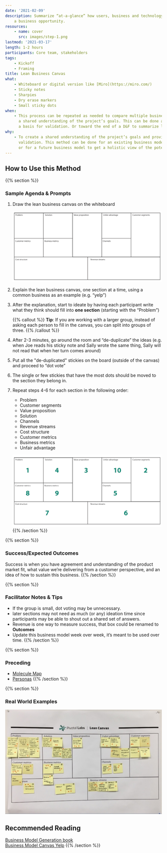 ```yaml
---
date: '2021-02-09'
description: Summarize “at-a-glance” how users, business and technology meet to create
    a business opportunity.
resources:
    - name: cover
      src: images/step-1.png
lastmod: '2021-03-17'
length: 1-2 hours
participants: Core team, stakeholders
tags:
    - Kickoff
    - Framing
title: Lean Business Canvas
what:
    - Whiteboard or digital version like [Miro](https://miro.com/)
    - Sticky notes
    - Sharpies
    - Dry erase markers
    - Small sticky dots
when:
    - This process can be repeated as needed to compare multiple business models and create
      a shared understanding of the project’s goals. This can be done at Kickoff to provide
      a basis for validation. Or toward the end of a D&F to summarize learnings.
why:
    - To create a shared understanding of the project’s goals and provide a basis for
      validation. This method can be done for an existing business model to identify opportunities
      or for a future business model to get a holistic view of the potential solution.
---
```


## How to Use this Method

{{% section %}}

### Sample Agenda & Prompts

1. Draw the lean business canvas on the whiteboard

    ![Lean business canvas template](images/step-1.png)

1. Explain the lean business canvas, one section at a time, using a common business as an example (e.g. “yelp”)

1. After the explanation, start to ideate by having each participant write what they think should fill into **one section** (starting with the “Problem”)

    {{% callout %}}
    **Tip**: If you are working with a larger group, instead of asking each person to fill in the canvas, you can split into groups of three.
    {{% /callout %}}

1. After 2-3 minutes, go around the room and “de-duplicate” the ideas (e.g. when Joe reads his sticky note and Sally wrote the same thing, Sally will not read that when her turn comes around)

1. Put all the "de-duplicated" stickies on the board (outside of the canvas) and proceed to “dot vote”

1. The single or few stickies that have the most dots should be moved to the section they belong in.

1. Repeat steps 4-6 for each section in the following order:

    - Problem
    - Customer segments
    - Value proposition
    - Solution
    - Channels
    - Revenue streams
    - Cost structure
    - Customer metrics
    - Business metrics
    - Unfair advantage

    ![Lean business canvas template with order specified](images/step-7.png)
    {{% /section %}}

{{% section %}}

### Success/Expected Outcomes

Success is when you have agreement and understanding of the product market fit, what value we’re delivering from a customer perspective, and an idea of how to sustain this business.
{{% /section %}}

{{% section %}}

### Facilitator Notes & Tips

-   If the group is small, dot voting may be unnecessary.
-   later sections may not need as much (or any) ideation time since participants may be able to shout out a shared set of answers.
-   Revenue is one way to measure success, that box could be renamed to **Outcomes**
-   Update this business model week over week, it’s meant to be used over time.
    {{% /section %}}

{{% section %}}

### Preceding

-   [Molecule Map](/practices/molecule-map)
-   [Personas](/practices/personas)
    {{% /section %}}

{{% section %}}

### Real World Examples

![Sample filled out canvas](images/example-1.jpg)

## Recommended Reading

[Business Model Generation book](https://www.strategyzer.com/books/business-model-generation)  
[Business Model Canvas Yelp](https://www.innovationtactics.com/business-model-canvas-yelp/)
{{% /section %}}
